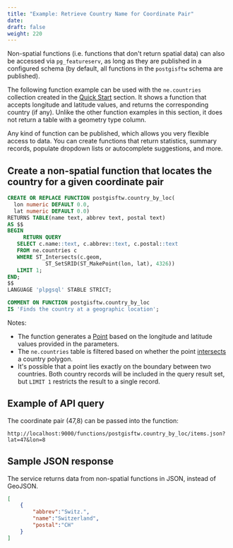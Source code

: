 ```yaml
---
title: "Example: Retrieve Country Name for Coordinate Pair"
date:
draft: false
weight: 220
---
```


Non-spatial functions (i.e. functions that don't return spatial data) can also be accessed via `pg_featureserv`, as long as they are published in a configured schema
(by default, all functions in the `postgisftw` schema are published).

The following function example can be used with the `ne.countries` collection created in the [Quick Start](/quickstart/) section. It shows a function that accepts longitude and latitude values, and returns the corresponding country (if any). Unlike the other function examples in this section, it does not return a table with a geometry type column.

Any kind of function can be published, which allows you very flexible access to data. You can create functions that return statistics, summary records, populate dropdown lists or autocomplete suggestions, and more.

## Create a non-spatial function that locates the country for a given coordinate pair

```sql
CREATE OR REPLACE FUNCTION postgisftw.country_by_loc(
  lon numeric DEFAULT 0.0,
  lat numeric DEFAULT 0.0)
RETURNS TABLE(name text, abbrev text, postal text)
AS $$
BEGIN
     RETURN QUERY
   SELECT c.name::text, c.abbrev::text, c.postal::text
   FROM ne.countries c
   WHERE ST_Intersects(c.geom,
            ST_SetSRID(ST_MakePoint(lon, lat), 4326))
   LIMIT 1;
END;
$$
LANGUAGE 'plpgsql' STABLE STRICT;

COMMENT ON FUNCTION postgisftw.country_by_loc
IS 'Finds the country at a geographic location';
```

Notes:

* The function generates a [Point](https://postgis.net/docs/ST_MakePoint.html) based on the longitude and latitude values provided in the parameters.
* The `ne.countries` table is filtered based on whether the point [intersects](https://postgis.net/docs/ST_Intersects.html) a country polygon.
* It's possible that a point lies exactly on the boundary between two countries. Both country records will be included in the query result set, but `LIMIT 1` restricts the result to a single record.

## Example of API query

The coordinate pair (47,8) can be passed into the function:

`http://localhost:9000/functions/postgisftw.country_by_loc/items.json?lat=47&lon=8`

## Sample JSON response

The service returns data from non-spatial functions in JSON, instead of GeoJSON.

```json
[
    {
        "abbrev":"Switz.",
        "name":"Switzerland",
        "postal":"CH"
    }
]
```
